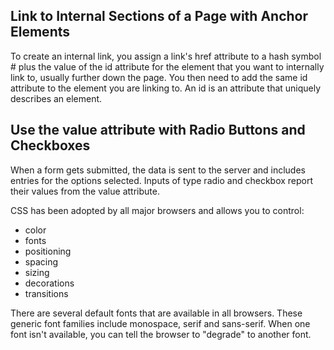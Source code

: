 ## Link to Internal Sections of a Page with Anchor Elements

To create an internal link, you assign a link's href attribute to a hash symbol # plus the value of the id attribute for the element that you want to internally link to, usually further down the page. You then need to add the same id attribute to the element you are linking to. An id is an attribute that uniquely describes an element.

## Use the value attribute with Radio Buttons and Checkboxes

When a form gets submitted, the data is sent to the server and includes entries for the options selected. Inputs of type radio and checkbox report their values from the value attribute.

CSS has been adopted by all major browsers and allows you to control:

- color
- fonts
- positioning
- spacing
- sizing
- decorations
- transitions

There are several default fonts that are available in all browsers. These generic font families include monospace, serif and sans-serif. When one font isn't available, you can tell the browser to "degrade" to another font.
